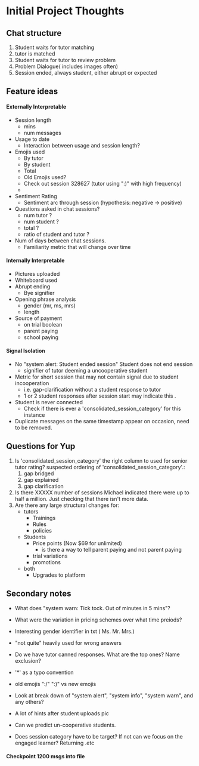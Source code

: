 # Initial Project Thoughts

##  Chat structure
1. Student waits for tutor matching
2. tutor is matched
3. Student waits for tutor to review problem
4. Problem Dialogue( includes images often)
5. Session ended, always student, either abrupt or expected


## Feature ideas

####  Externally Interpretable

* Session length
    * mins
    * num messages
* Usage to date
    * Interaction between usage and session length?
* Emojis used
    * By tutor
    * By student
    * Total
    * Old Emojis used?
    * Check out session 328627 (tutor using ":)" with high frequency)
    * 
* Sentiment Rating
    * Sentiment arc through session (hypothesis: negative -> positive)
* Questions asked in chat sessions?
    * num tutor ?
    * num student ?
    * total ?
    * ratio of student and tutor ?
* Num of days between chat sessions.
    * Familiarity metric that will change over time

####  Internally Interpretable

* Pictures uploaded
* Whiteboard used
* Abrupt ending
    * Bye signifier
* Opening phrase analysis
    * gender (mr, ms, mrs)
    * length
* Source of payment
    * on trial boolean
    * parent paying
    * school paying


####  Signal Isolation

* No "system alert: Student ended session" Student does not end session
    * signifier of tutor deeming a uncooperative student
* Metric for short session that may not contain signal due to student incooperation
    * i.e. gap-clarification without a student response to tutor
    * 1 or 2 student responses after session start may indicate this .
* Student is never connected
    * Check if there is ever a 'consolidated_session_category' for this instance
* Duplicate messages on the same timestamp appear on occasion, need to be removed.

## Questions for Yup

1.  Is 'consolidated_session_category' the right column to used for senior tutor rating? suspected ordering of 'consolidated_session_category'.:
    1. gap bridged
    2. gap explained
    3. gap clarification
2. Is there XXXXX number of sessions Michael indicated there were up to half a million. Just checking that there isn't more data.
3. Are there any large structural changes for:
    * tutors
        * Trainings
        * Rules
        * policies
    * Students
        * Price points (Now $69 for unlimited)
            * is there a way to tell parent paying and not parent paying
        * trial variations
        * promotions
    * both
        * Upgrades to platform


##  Secondary notes

*  What does "system warn: Tick tock. Out of minutes in 5 mins"?

*  What were the variation in pricing schemes over what time preiods?

*  Interesting gender identifier in txt ( Ms. Mr. Mrs.)

* "not quite" heavily used for wrong answers

* Do we have tutor canned responses. What are the top ones? Name exclusion?

* '*' as a typo convention

* old emojis ":/" ":)" vs new emojis

* Look at break down of "system alert", "system info", "system warn", and any others?


* A lot of hints after student uploads pic

* Can we predict un-cooperative students.

*  Does session category have to be target? If not can we focus on the engaged learner? Returning .etc

#### Checkpoint 1200 msgs into file

